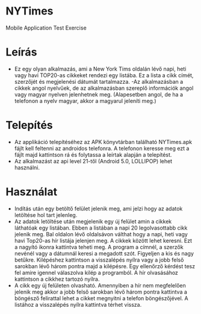 # NYTimes
Mobile Application Test Exercise

  # Leírás

  - Ez egy olyan alkalmazás, ami a New York Tims oldalán lévő napi, heti vagy havi TOP20-as cikkeket rendezi egy listába. Ez a lista a cikk címét, szerzőjét és megjelenési dátumát tartalmazza.
  -Az alkalmazásban a cikkek angol nyelvűek, de az alkalmazásban szereplő információk angol vagy magyar nyelven jelenhetnek meg. (Alapesetben angol, de ha a telefonon a nyelv magyar, akkor a magyarul jeleníti meg.)

  # Telepítés

  - Az applikáció telepítéséhez az APK könyvtárban található NYTimes.apk fájlt kell feltenni az androidos telefonra. A telefonon keresse meg ezt a fájlt majd kattintson rá és folytassa a leírtak alapján a telepítést.
  - Az alkalmazást az api level 21-től (Android 5.0, LOLLIPOP) lehet használni.

  # Használat

- Indítás után egy betöltő felület jelenik meg, ami jelzi hogy az adatok letöltése hol tart jelenleg.
- Az adatok letöltése után megjelenik egy új felület amin a cikkek láthatóak egy listában. Ebben a listában a napi 20 legolvasottabb cikk jelenik meg. 
Bal oldalon lévő oldalsávon válthat hogy a napi, heti vagy havi Top20-as hír listája jelenjen meg.
A cikkek között lehet keresni. Ezt a nagyító ikonra kattintva teheti meg. A program a címnél, a szerzők nevénél vagy a dátumnál keresi a megadott szót. Figyeljen a kis és nagy betűkre.
Kilépéshez kattintson a visszalépés nyílra vagy a jobb felső sarokban lévő három pontra majd a kilépésre. Egy ellenőrző kérdést tesz fel amire igennel válaszolva kilép a programból.
A hír olvasásához kattintson a cikkhez tartozó nyílra.
- A cikk egy új felületen olvasható. Amennyiben a hír nem megfelelően jelenik meg akkor a jobb felső sarokban lévő három pontra kattintva a böngésző felirattal lehet a cikket megnyitni a telefon böngészőjével.
A listához a visszalépés nyílra kattintva térhet vissza.
